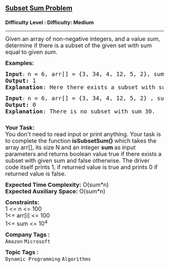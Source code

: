 <h2><a href="https://www.geeksforgeeks.org/problems/subset-sum-problem-1611555638/1?page=1&category=Dynamic%20Programming&sortBy=submissions">Subset Sum Problem</a></h2><h3>Difficulty Level : Difficulty: Medium</h3><hr><div class="problems_problem_content__Xm_eO"><p><span style="font-size: 18px;">Given an array of non-negative integers, and a value <em>sum</em>, determine if there is a subset of the given set with sum equal to given <em>sum</em>.&nbsp;</span></p>
<p><span style="font-size: 18px;"><strong>Examples:</strong></span></p>
<pre><span style="font-size: 18px;"><strong>Input</strong></span>: <span style="font-size: 18px;">n = 6, arr[] = {3, 34, 4, 12, 5, 2}, sum = 9
<strong>Output:</strong>&nbsp;1&nbsp;
<strong>Explanation</strong>: Here there exists a subset with sum = 9, 4+3+2 = 9.</span>
</pre>
<pre><span style="font-size: 18px;"><strong>Input</strong></span>: <span style="font-size: 18px;">n = 6, arr[] = {3, 34, 4, 12, 5, 2} , sum = 30
<strong>Output:</strong>&nbsp;0&nbsp;
<strong>Explanation</strong>: There is no subset with sum 30.</span></pre>
<p><br><span style="font-size: 18px;"><strong>Your Task:&nbsp;&nbsp;</strong><br>You don't need to read input or print anything. Your task is to complete the function <strong>isSubsetSum()</strong>&nbsp;which takes the array arr[], its size N<strong>&nbsp;</strong>and an integer <strong>sum </strong>as input parameters and returns boolean value true if there exists a subset with given sum and false otherwise. The driver code itself prints 1, if returned value is true and prints 0 if returned value is false.</span></p>
<p><span style="font-size: 18px;"><strong>Expected Time Complexity:</strong> O(sum*n)<br><strong>Expected Auxiliary Space:</strong> O(sum*n)</span></p>
<p><span style="font-size: 18px;"><strong>Constraints:</strong><br>1 &lt;= n &lt;= 100</span><br><span style="font-size: 18px;">1&lt;= arr[i] &lt;= 100<br>1&lt;= sum &lt;= 10<sup>4</sup></span></p></div><p><span style=font-size:18px><strong>Company Tags : </strong><br><code>Amazon</code>&nbsp;<code>Microsoft</code>&nbsp;<br><p><span style=font-size:18px><strong>Topic Tags : </strong><br><code>Dynamic Programming</code>&nbsp;<code>Algorithms</code>&nbsp;